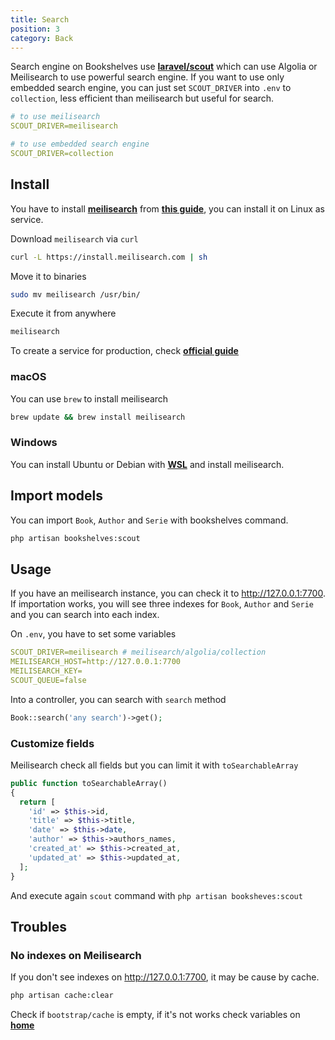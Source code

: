 ```yaml
---
title: Search
position: 3
category: Back
---
```


Search engine on Bookshelves use [**laravel/scout**](https://laravel.com/docs/8.x/scout) which can use Algolia or Meilisearch to use powerful search engine. If you want to use only embedded search engine, you can just set `SCOUT_DRIVER` into `.env` to `collection`, less efficient than meilisearch but useful for search.

```yml
# to use meilisearch
SCOUT_DRIVER=meilisearch
```

```yml
# to use embedded search engine
SCOUT_DRIVER=collection
```

## Install

You have to install [**meilisearch**](https://www.meilisearch.com/) from [**this guide**](https://docs.meilisearch.com/learn/getting_started/installation.html), you can install it on Linux as service.

Download `meilisearch` via `curl`

```bash
curl -L https://install.meilisearch.com | sh
```

Move it to binaries

```bash
sudo mv meilisearch /usr/bin/
```

Execute it from anywhere

```bash
meilisearch
```

To create a service for production, check [**official guide**](https://docs.meilisearch.com/create/how_to/running_production.html)

### macOS

You can use `brew` to install meilisearch

```bash
brew update && brew install meilisearch
```

### Windows

You can install Ubuntu or Debian with [**WSL**](https://docs.microsoft.com/en-us/windows/wsl/install-manual) and install meilisearch.

## Import models

You can import `Book`, `Author` and `Serie` with bookshelves command.

```bash
php artisan bookshelves:scout
```

## Usage

If you have an meilisearch instance, you can check it to <http://127.0.0.1:7700>. If importation works, you will see three indexes for `Book`, `Author` and `Serie` and you can search into each index.

On `.env`, you have to set some variables

```yml
SCOUT_DRIVER=meilisearch # meilisearch/algolia/collection
MEILISEARCH_HOST=http://127.0.0.1:7700
MEILISEARCH_KEY=
SCOUT_QUEUE=false
```

Into a controller, you can search with `search` method

```php
Book::search('any search')->get();
```

### Customize fields

Meilisearch check all fields but you can limit it with `toSearchableArray`

```php
public function toSearchableArray()
{
  return [
    'id' => $this->id,
    'title' => $this->title,
    'date' => $this->date,
    'author' => $this->authors_names,
    'created_at' => $this->created_at,
    'updated_at' => $this->updated_at,
  ];
}
```

And execute again `scout` command with `php artisan booksheves:scout`

## Troubles

### No indexes on Meilisearch

If you don't see indexes on <http://127.0.0.1:7700>, it may be cause by cache.

```bash
php artisan cache:clear
```

Check if `bootstrap/cache` is empty, if it's not works check variables on [**home**](/features)
